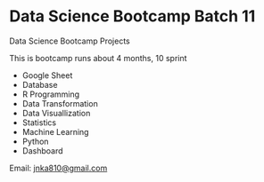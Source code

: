 # Data Science Bootcamp Batch 11
Data Science Bootcamp Projects

This is bootcamp runs about 4 months, 10 sprint

- Google Sheet
- Database
- R Programming
- Data Transformation
- Data Visuallization
- Statistics
- Machine Learning
- Python
- Dashboard

Email: jnka810@gmail.com
